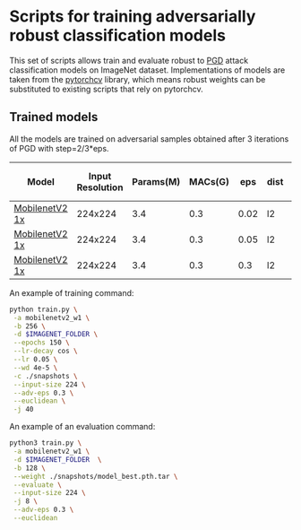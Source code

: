# Scripts for training adversarially robust classification models

This set of scripts allows train and evaluate robust to [PGD](https://arxiv.org/abs/1706.06083) attack classification
models on ImageNet dataset. Implementations of models are taken from the [pytorchcv](https://github.com/osmr/imgclsmob/tree/master/pytorch/pytorchcv) library,
which means robust weights can be substituted to existing scripts that rely on pytorchcv.

## Trained models

All the models are trained on adversarial samples obtained after 3 iterations of PGD with step=2/3*eps.

Model            | Input Resolution | Params(M) | MACs(G) | eps | dist | Top-1 accuracy | Top-5 accuracy | Top-1 adv accuracy | Top-5 adv accuracy
---              |---               |---        |---      |---  |---   |---          |---          |---              |---
[MobilenetV2 1x](https://drive.google.com/file/d/1WCRjp9Q1oIuRpjmu9hLuE8uf9pLV2LMN/view?usp=sharing)   |224x224           | 3.4       | 0.3     | 0.02| l2   | 72.16       | 90.62       | 71.72           | 90.40
[MobilenetV2 1x](https://drive.google.com/file/d/1O82imwnSBfiaLRFs361jXWmgwkjWwYGv/view?usp=sharing)   |224x224           | 3.4       | 0.3     | 0.05| l2   | 72.12       | 90.34       | 71.11           | 89.84
[MobilenetV2 1x](https://drive.google.com/file/d/1Cz89u3J-0yrx8v8LGP98c4xQw3Dz5sfe/view?usp=sharing)   |224x224           | 3.4       | 0.3     | 0.3 | l2   | 71.38       | 89.8        | 68.79           | 88.50


An example of training command:
```bash
python train.py \
 -a mobilenetv2_w1 \
 -b 256 \
 -d $IMAGENET_FOLDER \
 --epochs 150 \
 --lr-decay cos \
 --lr 0.05 \
 --wd 4e-5 \
 -c ./snapshots \
 --input-size 224 \
 --adv-eps 0.3 \
 --euclidean \
 -j 40
```

An example of an evaluation command:
```bash
python3 train.py \
 -a mobilenetv2_w1 \
 -d $IMAGENET_FOLDER  \
 -b 128 \
 --weight ./snapshots/model_best.pth.tar \
 --evaluate \
 --input-size 224 \
 -j 8 \
 --adv-eps 0.3 \
 --euclidean
```
